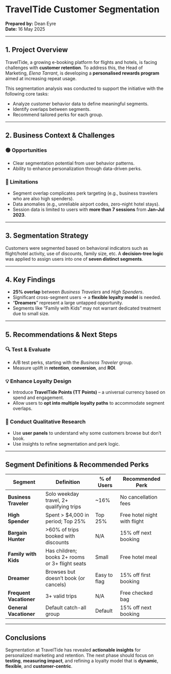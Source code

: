 # TravelTide Customer Segmentation

**Prepared by:** Dean Eyre  
**Date:** 16 May 2025  

---

## 1. Project Overview

TravelTide, a growing e-booking platform for flights and hotels, is facing challenges with **customer retention**. To address this, the Head of Marketing, *Elena Tarrant*, is developing a **personalised rewards program** aimed at increasing repeat usage.

This segmentation analysis was conducted to support the initiative with the following core tasks:

- Analyze customer behavior data to define meaningful segments.
- Identify overlaps between segments.
- Recommend tailored perks for each group.

---

## 2. Business Context & Challenges

### 🟢 Opportunities

- Clear segmentation potential from user behavior patterns.
- Ability to enhance personalization through data-driven perks.

### 🔴 Limitations

- Segment overlap complicates perk targeting (e.g., business travelers who are also high spenders).
- Data anomalies (e.g., unreliable airport codes, zero-night hotel stays).
- Session data is limited to users with **more than 7 sessions** from **Jan–Jul 2023**.

---

## 3. Segmentation Strategy

Customers were segmented based on behavioral indicators such as flight/hotel activity, use of discounts, family size, etc. A **decision-tree logic** was applied to assign users into one of **seven distinct segments**.

---

## 4. Key Findings

- **25% overlap** between *Business Travelers* and *High Spenders*.
- Significant cross-segment users → a **flexible loyalty model** is needed.
- “**Dreamers**” represent a large untapped opportunity.
- Segments like “Family with Kids” may not warrant dedicated treatment due to small size.

---

## 5. Recommendations & Next Steps

### 🔍 Test & Evaluate

- A/B test perks, starting with the *Business Traveler* group.
- Measure uplift in **retention**, **conversion**, and **ROI**.

### 💡 Enhance Loyalty Design

- Introduce **TravelTide Points (TT Points)** – a universal currency based on spend and engagement.
- Allow users to **opt into multiple loyalty paths** to accommodate segment overlaps.

### 🔎 Conduct Qualitative Research

- Use **user panels** to understand why some customers browse but don’t book.
- Use insights to refine segmentation and perk logic.

---

## Segment Definitions & Recommended Perks

| Segment              | Definition                                           | % of Users | Recommended Perk                     |
|----------------------|------------------------------------------------------|------------|--------------------------------------|
| **Business Traveler**| Solo weekday travel, 2+ qualifying trips             | ~16%       | No cancellation fees                 |
| **High Spender**     | Spent > $4,000 in period; Top 25%                    | Top 25%    | Free hotel night with flight         |
| **Bargain Hunter**   | >60% of trips booked with discounts                  | N/A        | 15% off next booking                 |
| **Family with Kids** | Has children; books 2+ rooms or 3+ flight seats      | Small      | Free hotel meal                      |
| **Dreamer**          | Browses but doesn’t book (or cancels)                | Easy to flag | 15% off first booking              |
| **Frequent Vacationer**| 3+ valid trips                                    | N/A        | Free checked bag                     |
| **General Vacationer**| Default catch-all group                             | Default    | 15% off next booking                 |

---

## Conclusions

Segmentation at TravelTide has revealed **actionable insights** for personalized marketing and retention. The next phase should focus on **testing**, **measuring impact**, and refining a loyalty model that is **dynamic**, **flexible**, and **customer-centric**.

